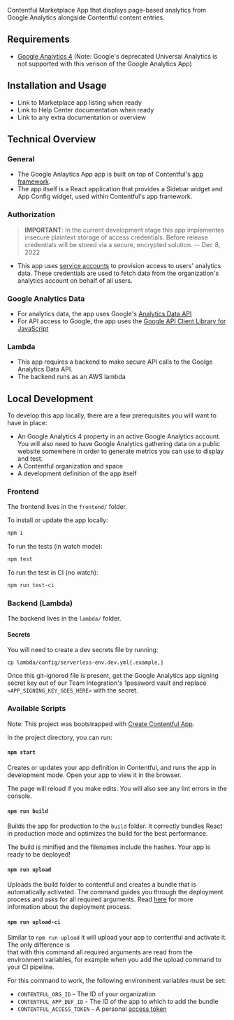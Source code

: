Contentful Marketplace App that displays page-based analytics from Google Analytics alongside Contentful content entries.

## Requirements

- [Google Analytics 4](https://developers.google.com/analytics/devguides/collection/ga4) (Note: Google's deprecated Universal Analytics is not supported with this verison of the Google Analytics App)

## Installation and Usage

- Link to Marketplace app listing when ready
- Link to Help Center documentation when ready
- Link to any extra documentation or overview

## Technical Overview

### General

- The Google Anlaytics App app is built on top of Contentful's [app framework](https://www.smartling.com/software/integrations/contentful/).
- The app itself is a React application that provides a Sidebar widget and App Config widget, used within Contentful's app framework.

### Authorization

> **IMPORTANT**: In the current development stage this app implementes insecure plaintext storage of access credentials. Before release credentials will be stored via a secure, encrypted solution. -- Dec 8, 2022

- This app uses [service accounts](https://cloud.google.com/iam/docs/understanding-service-accounts) to provision access to users' analytics data. These credentials are used to fetch data from the organization's analytics account on behalf of all users.

### Google Analytics Data

- For analytics data, the app uses Google's [Analytics Data API](https://developers.google.com/analytics/devguides/reporting/data/v1)
- For API access to Google, the app uses the [Google API Client Library for JavaScript](https://github.com/google/google-api-javascript-client)

### Lambda

- This app requires a backend to make secure API calls to the Goolge Analytics Data API.
- The backend runs as an AWS lambda

## Local Development

To develop this app locally, there are a few prerequisites you will want to have in place:

- An Google Analytics 4 property in an active Google Analytics account. You will also need to have Google Analytics gathering data on a public website somewhere in order to generate metrics you can use to display and test.
- A Contentful organization and space
- A development definition of the app itself

### Frontend

The frontend lives in the `frontend/` folder.

To install or update the app locally:

```sh
npm i
```

To run the tests (in watch mode):

```sh
npm test
```

To run the test in CI (no watch):

```sh
npm run test-ci
```

### Backend (Lambda)

The backend lives in the `lambda/` folder.

#### Secrets

You will need to create a dev secrets file by running:

```
cp lambda/config/serverless-env.dev.yml{.example,}
```

Once this git-ignored file is present, get the Google Analytics app signing secret key out of our Team Integration's 1password vault and replace `<APP_SIGNING_KEY_GOES_HERE>` with the secret.

### Available Scripts

Note: This project was bootstrapped with [Create Contentful App](https://github.com/contentful/create-contentful-app).

In the project directory, you can run:

#### `npm start`

Creates or updates your app definition in Contentful, and runs the app in development mode.
Open your app to view it in the browser.

The page will reload if you make edits.
You will also see any lint errors in the console.

#### `npm run build`

Builds the app for production to the `build` folder.
It correctly bundles React in production mode and optimizes the build for the best performance.

The build is minified and the filenames include the hashes.
Your app is ready to be deployed!

#### `npm run upload`

Uploads the build folder to contentful and creates a bundle that is automatically activated.
The command guides you through the deployment process and asks for all required arguments.
Read [here](https://www.contentful.com/developers/docs/extensibility/app-framework/create-contentful-app/#deploy-with-contentful) for more information about the deployment process.

#### `npm run upload-ci`

Similar to `npm run upload` it will upload your app to contentful and activate it. The only difference is  
that with this command all required arguments are read from the environment variables, for example when you add
the upload command to your CI pipeline.

For this command to work, the following environment variables must be set:

- `CONTENTFUL_ORG_ID` - The ID of your organization
- `CONTENTFUL_APP_DEF_ID` - The ID of the app to which to add the bundle
- `CONTENTFUL_ACCESS_TOKEN` - A personal [access token](https://www.contentful.com/developers/docs/references/content-management-api/#/reference/personal-access-tokens)
